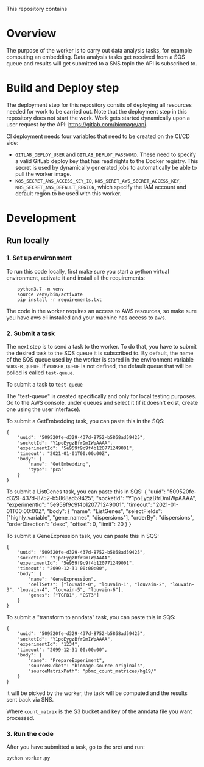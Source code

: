 This repository contains 

# Overview
The purpose of the worker is to carry out data analysis tasks, for example computing an embedding. Data analysis tasks get received from a SQS queue and results will get submitted to a SNS topic the API is subscribed to.


# Build and Deploy step
The deployment step for this repository consits of deploying all resources needed for work to be carried out. Note that the deployment step in this repository does not start the work. Work gets started dynamically upon a user request by the API: https://gitlab.com/biomage/api.

CI deployment needs four variables that need to be created on the CI/CD side:

* `GITLAB_DEPLOY_USER` and `GITLAB_DEPLOY_PASSWORD`. These need to specify a valid GitLab deploy key that has read rights to the Docker registry. This secret is used by dynamically generated jobs to automatically be able to pull the worker image.
* `K8S_SECRET_AWS_ACCESS_KEY_ID`, `K8S_SERET_AWS_SECRET_ACCESS_KEY`, `K8S_SECRET_AWS_DEFAULT_REGION`, which specify the IAM account and default region to be used with this worker.

# Development

## Run locally

### 1. Set up environment
To run this code locally, first make sure you start a python virtual environment, activate it and install all the requirements:

        python3.7 -m venv
        source venv/bin/activate
        pip install -r requirements.txt

The code in the worker requires an access to AWS resources, so make sure you have aws cli installed and your machine has access to aws.

### 2. Submit a task
The next step is to send a task to the worker. To do that, you have to submit the desired task to the SQS queue it is subscribed to. By default, the name of the SQS queue used by the worker is stored in the environment variable `WORKER_QUEUE`. If `WORKER_QUEUE` is not defined, the default queue that will be polled is called `test-queue`.

To submit a task to `test-queue`

The "test-queue" is created specifically and only for local testing purposes. Go to the AWS console, under queues and select it (if it doesn't exist, create one using the user interface). 

To submit a GetEmbedding task, you can paste this in the SQS:

    {
        "uuid": "509520fe-d329-437d-8752-b5868ad59425",
        "socketId": "Y1poEygzBfrDmIWpAAAA",
        "experimentId": "5e959f9c9f4b120771249001",
        "timeout": "2021-01-01T00:00:00Z",
        "body": {
            "name": "GetEmbedding",
            "type": "pca"
        }
    }

To submit a ListGenes task, you can paste this in SQS:
    {
        "uuid": "509520fe-d329-437d-8752-b5868ad59425",
        "socketId": "Y1poEygzBfrDmIWpAAAA",
        "experimentId": "5e959f9c9f4b120771249001",
        "timeout": "2021-01-01T00:00:00Z",
        "body": {
            "name": "ListGenes",
            "selectFields": ["highly_variable", "gene_names", "dispersions"],
            <!-- "geneNamesFilter": "%IN%", add this to filter results so only gene_names that contain IN in their names appear -->
            "orderBy": "dispersions",
            "orderDirection": "desc",
            "offset": 0,
            "limit": 20
        }
    }

To submit a GeneExpression task, you can paste this in SQS:

    {
        "uuid": "509520fe-d329-437d-8752-b5868ad59425",
        "socketId": "Y1poEygzBfrDmIWpAAAA",
        "experimentId": "5e959f9c9f4b120771249001",
        "timeout": "2099-12-31 00:00:00",
        "body": {
            "name": "GeneExpression",
            "cellSets": ["louvain-0", "louvain-1", "louvain-2", "louvain-3", "louvain-4", "louvain-5", "louvain-6"],
            "genes": ["TGFB1", "CST3"]
        }
    }

To submit a "transform to anndata" task, you can paste this in SQS:

    {
        "uuid": "509520fe-d329-437d-8752-b5868ad59425",
        "socketId": "Y1poEygzBfrDmIWpAAAA",
        "experimentId": "1234",
        "timeout": "2099-12-31 00:00:00",
        "body": {
            "name": "PrepareExperiment",
            "sourceBucket": "biomage-source-originals",
            "sourceMatrixPath": "pbmc_count_matrices/hg19/"
        }
    }


it will be picked by the worker, the task will be computed and the results sent back via SNS.

Where `count_matrix` is the S3 bucket and key of the anndata file you want processed.

### 3. Run the code
After you have submitted a task, go to the src/ and run:

    python worker.py

